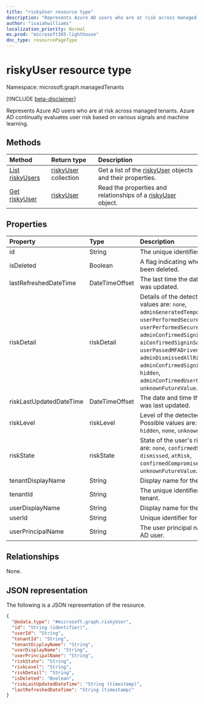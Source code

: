 ```yaml
---
title: "riskyUser resource type"
description: "Represents Azure AD users who are at risk across managed tenants. Azure AD continually evaluates user risk based on various signals and machine learning."
author: "isaiahwilliams"
localization_priority: Normal
ms.prod: "microsoft365-lighthouse"
doc_type: resourcePageType
---
```


# riskyUser resource type

Namespace: microsoft.graph.managedTenants

[!INCLUDE [beta-disclaimer](../../includes/beta-disclaimer.md)]

Represents Azure AD users who are at risk across managed tenants. Azure AD continually evaluates user risk based on various signals and machine learning.

## Methods
|Method|Return type|Description|
|:---|:---|:---|
|[List riskyUsers](../api/managedTenants-riskyuser-list.md)|[riskyUser](../resources/managedTenants-riskyuser.md) collection|Get a list of the [riskyUser](../resources/managedTenants-riskyuser.md) objects and their properties.|
|[Get riskyUser](../api/managedTenants-riskyuser-get.md)|[riskyUser](../resources/managedTenants-riskyuser.md)|Read the properties and relationships of a [riskyUser](../resources/managedTenants-riskyuser.md) object.|

## Properties
|Property|Type|Description|
|:---|:---|:---|
|id|String|The unique identifier for this entity.|
|isDeleted|Boolean|A flag indicating whether the user has been deleted.|
|lastRefreshedDateTime|DateTimeOffset|The last time the data for this entity was updated.|
|riskDetail|riskDetail|Details of the detected risk. Possible values are: `none`, `adminGeneratedTemporaryPassword`, `userPerformedSecuredPasswordChange`, `userPerformedSecuredPasswordReset`, `adminConfirmedSigninSafe`, `aiConfirmedSigninSafe`, `userPassedMFADrivenByRiskBasedPolicy`, `adminDismissedAllRiskForUser`, `adminConfirmedSigninCompromised`, `hidden`, `adminConfirmedUserCompromised`, `unknownFutureValue`.|
|riskLastUpdatedDateTime|DateTimeOffset|The date and time that the risky user was last updated.|
|riskLevel|riskLevel|Level of the detected risky user. Possible values are: `low`, `medium`, `high`, `hidden`, `none`, `unknownFutureValue`.|
|riskState|riskState|State of the user's risk. Possible values are: `none`, `confirmedSafe`, `remediated`, `dismissed`, `atRisk`, `confirmedCompromised`, `unknownFutureValue`.|
|tenantDisplayName|String|Display name for the managed tenant.|
|tenantId|String|The unique identifier for the managed tenant.|
|userDisplayName|String|Display name for the Azure AD user.|
|userId|String|Unique identifier for the Azure AD user.|
|userPrincipalName|String|The user principal name for the Azure AD user.|

## Relationships
None.

## JSON representation
The following is a JSON representation of the resource.
<!-- {
  "blockType": "resource",
  "keyProperty": "id",
  "@odata.type": "microsoft.graph.riskyUser",
  "openType": true
}
-->
``` json
{
  "@odata.type": "#microsoft.graph.riskyUser",
  "id": "String (identifier)",
  "userId": "String",
  "tenantId": "String",
  "tenantDisplayName": "String",
  "userDisplayName": "String",
  "userPrincipalName": "String",
  "riskState": "String",
  "riskLevel": "String",
  "riskDetail": "String",
  "isDeleted": "Boolean",
  "riskLastUpdatedDateTime": "String (timestamp)",
  "lastRefreshedDateTime": "String (timestamp)"
}
```
